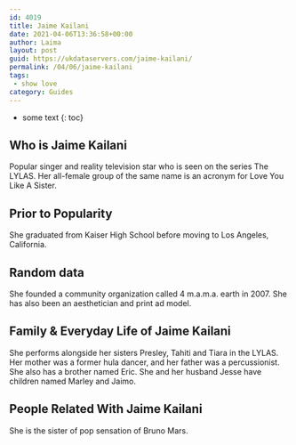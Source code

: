 ```yaml
---
id: 4019
title: Jaime Kailani
date: 2021-04-06T13:36:58+00:00
author: Laima
layout: post
guid: https://ukdataservers.com/jaime-kailani/
permalink: /04/06/jaime-kailani
tags:
 - show love
category: Guides
---
```


* some text
{: toc}


## Who is Jaime Kailani
                  
                  
                  
Popular singer and reality television star who is seen on the series The LYLAS. Her all-female group of the same name is an acronym for Love You Like A Sister.
                  
              
            
              
            
                
                
                
## Prior to Popularity
                  
                  
                  
She graduated from Kaiser High School before moving to Los Angeles, California.
                  
              
            
              
            
                
                
                
## Random data
                  
                  
                  
She founded a community organization called 4 m.a.m.a. earth in 2007. She has also been an aesthetician and print ad model.
                  
              
            
              
            
                
                
                
## Family & Everyday Life of Jaime Kailani
                  
                  
                  
She performs alongside her sisters Presley, Tahiti and Tiara in the LYLAS. Her mother was a former hula dancer, and her father was a percussionist. She also has a brother named Eric. She and her husband Jesse have children named Marley and Jaimo.
                  
              
            
              
            
                
                
                
## People Related With Jaime Kailani
                  
                  
                  
She is the sister of pop sensation of Bruno Mars.
                  
              
            
              
            
                
              
            
              
              
            
            
              
            
          
          
          